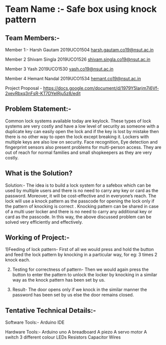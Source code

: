 # Team Name :- Safe box using knock pattern

## Team Members:-

Member 1:-
Harsh Gautam
2019UCO1504
harsh.gautam.co19@nsut.ac.in

Member 2
Shivam Singla
2019UCO1526
shivam.singla.co19@nsut.ac.in

Member 3
Yash
2019UCO1530
yash.co19@nsut.ac.in

Member 4
Hemant Nandal
2019UCO1534
hemant.co19@nsut.ac.in

Project Proposal - https://docs.google.com/document/d/1979Y5larjm7i6Vf-2xevRbxq3nFsR-KT7DYeIRju5z8/edit

## Problem Statement:-

Common lock systems available today are keylock. These types of lock systems are very costly and have a low level of security as someone with a duplicate key can easily open the lock and if the key is lost by mistake then there is no other way to open the lock except breaking it. Lockers with multiple keys are also low on security. Face recognition, Eye detection and fingerprint sensors also present problems for multi-person access. They are out of reach for normal families and small shopkeepers as they are very costly.

## What is the Solution?

Solution:- The idea is to build a lock system for a safebox which can be used by multiple users and there is no need to carry any key or card as the password. Moreover, it will be cost-effective and in everyone’s reach. The lock will use a knock pattern as the passcode for opening the lock only if the pattern of knocking is correct . Knocking pattern can be shared in case of a multi user locker and there is no need to carry any additional key or card as the passcode. In this way, the above discussed problem can be solved very efficiently and effectively.

## Working of Project:-

1)Feeding of lock pattern-
First of all we would press and hold the button and feed the lock pattern by knocking in a particular way, for eg: 3 times 2 knock each.

2. Testing for correctness of pattern-
   Then we would again press the button to enter the pattern to unlock the locker by knocking in a similar way as the knock pattern has been set by us.

3. Result-
   The door opens only if we knock in the similar manner the password has been set by us else the door remains closed.

## Tentative Technical Details:-

Software Tools:- Arduino IDE

Hardware Tools:-
Arduino uno
A breadboard
A piezo
A servo motor
A switch
3 different colour LEDs
Resistors
Capacitor
Wires
